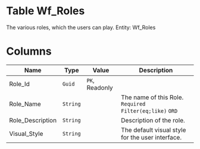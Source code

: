 # Table Wf_Roles

The various roles, which the users can play. Entity: Wf_Roles

# Columns

| Name | Type | Value | Description |
| - | - | - | --- |
|Role_Id|`Guid`|`PK`, Readonly||
|Role_Name|`String`||The name of this Role. `Required` `Filter(eq;like)` `ORD` |
|Role_Description|`String`||Description of the role. |
|Visual_Style|`String`||The default visual style for the user interface. |
